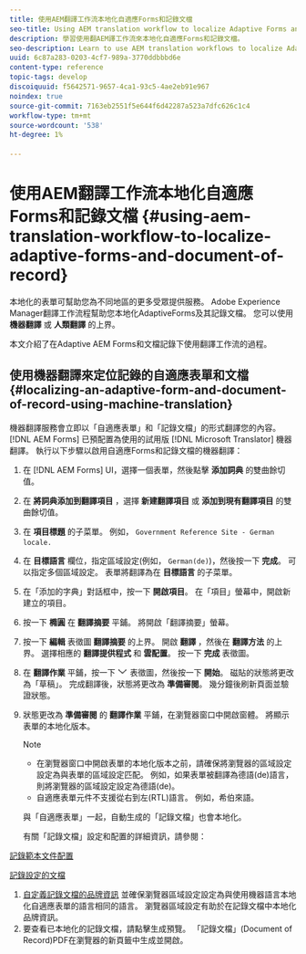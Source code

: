 ```yaml
---
title: 使用AEM翻譯工作流本地化自適應Forms和記錄文檔
seo-title: Using AEM translation workflow to localize Adaptive Forms and Document of Record
description: 學習使用翻AEM譯工作流來本地化自適應Forms和記錄文檔。
seo-description: Learn to use AEM translation workflows to localize Adaptive Forms and Document of Record.
uuid: 6c87a283-0203-4cf7-989a-3770ddbbbd6e
content-type: reference
topic-tags: develop
discoiquuid: f5642571-9657-4ca1-93c5-4ae2eb91e967
noindex: true
source-git-commit: 7163eb2551f5e644f6d42287a523a7dfc626c1c4
workflow-type: tm+mt
source-wordcount: '538'
ht-degree: 1%

---
```



# 使用AEM翻譯工作流本地化自適應Forms和記錄文檔 {#using-aem-translation-workflow-to-localize-adaptive-forms-and-document-of-record}

本地化的表單可幫助您為不同地區的更多受眾提供服務。 Adobe Experience Manager翻譯工作流程幫助您本地化AdaptiveForms及其記錄文檔。 您可以使用 **機器翻譯** 或 **人類翻譯** 的上界。

本文介紹了在Adaptive AEM Forms和文檔記錄下使用翻譯工作流的過程。

## 使用機器翻譯來定位記錄的自適應表單和文檔 {#localizing-an-adaptive-form-and-document-of-record-using-machine-translation}

機器翻譯服務會立即以「自適應表單」和「記錄文檔」的形式翻譯您的內容。 [!DNL AEM Forms] 已預配置為使用的試用版 [!DNL Microsoft Translator] 機器翻譯。 執行以下步驟以啟用自適應Forms和記錄文檔的機器翻譯：

1. 在 [!DNL AEM Forms] UI，選擇一個表單，然後點擊 **添加詞典** 的雙曲餘切值。
1. 在 **將詞典添加到翻譯項目** ，選擇 **新建翻譯項目** 或 **添加到現有翻譯項目** 的雙曲餘切值。
1. 在 **項目標題** 的子菜單。 例如， `Government Reference Site - German locale.`
1. 在 **目標語言** 欄位，指定區域設定(例如， `German(de)`)，然後按一下 **完成**。 可以指定多個區域設定。 表單將翻譯為在 **目標語言** 的子菜單。
1. 在「添加的字典」對話框中，按一下 **開啟項目**。 在「項目」螢幕中，開啟新建立的項目。
1. 按一下 **橢圓** 在 **翻譯摘要** 平鋪。 將開啟「翻譯摘要」螢幕。
1. 按一下 **編輯** 表徵圖 **翻譯摘要** 的上界。 開啟 **翻譯** ，然後在 **翻譯方法** 的上界。 選擇相應的 **翻譯提供程式** 和 **雲配置**。 按一下 **完成** 表徵圖。
1. 在 **翻譯作業** 平鋪，按一下 ![aem62forms_downarrow](assets/aem62forms_downarrow.png) 表徵圖，然後按一下 **開始**。 磁貼的狀態將更改為「草稿」。 完成翻譯後，狀態將更改為 **準備審閱**。 幾分鐘後刷新頁面並驗證狀態。
1. 狀態更改為 **準備審閱** 的 **翻譯作業** 平鋪，在瀏覽器窗口中開啟窗體。 將顯示表單的本地化版本。

   >[!NOTE]
   >
   >* 在瀏覽器窗口中開啟表單的本地化版本之前，請確保將瀏覽器的區域設定設定為與表單的區域設定匹配。 例如，如果表單被翻譯為德語(de)語言，則將瀏覽器的區域設定設定為德語(de)。
   >* 自適應表單元件不支援從右到左(RTL)語言。 例如，希伯來語。


   與「自適應表單」一起，自動生成的「記錄文檔」也會本地化。

   有關「記錄文檔」設定和配置的詳細資訊，請參閱：

[記錄範本文件配置](generate-document-of-record-for-non-xfa-based-adaptive-forms.md#p-document-of-record-template-configuration-p)

[記錄設定的文檔](generate-document-of-record-for-non-xfa-based-adaptive-forms.md#p-document-of-record-settings-p)

1. [自定義記錄文檔的品牌資訊](generate-document-of-record-for-non-xfa-based-adaptive-forms.md) 並確保瀏覽器區域設定設定為與使用機器語言本地化自適應表單的語言相同的語言。 瀏覽器區域設定有助於在記錄文檔中本地化品牌資訊。
1. 要查看已本地化的記錄文檔，請點擊生成預覽。 「記錄文檔」(Document of Record)PDF在瀏覽器的新頁籤中生成並開啟。

<!-- ## Localizing an Adaptive Form and its Document of Record using Human Translation {#localizing-an-adaptive-form-and-its-document-of-record-using-human-translation}

In Human translation the content is sent to a translation provider and translated by professional translators. When complete, the translated content is returned and imported into AEM. When your translation provider is integrated with AEM, content is automatically sent between AEM and the translation provider.

For translation, a dictionary containing files in XLIFF format is shared with the professional translators. The dictionary includes a separate XLIFF file for each locale. Each XLIFF file contains text that will be displayed to the end users and placeholders for the corresponding localized text.

Perform the following steps to localize a form and its Document of Record using Human Translators:

1. [Connect AEM with your translation service provider](/help/sites-administering/tc-tic.md) and [create translation integration framework configurations](/help/sites-administering/tc-tic.md).

1. [Associate the pages of your language master](/help/sites-administering/tc-tic.md) with the translation service and framework configurations.

1. [Identify the type of content](/help/sites-administering/tc-rules.md) to translate.

1. [Prepare the content for translation](/help/sites-administering/tc-prep.md) by authoring the language master and creating the root pages of language copies.

1. [Create translation projects](/help/sites-administering/tc-manage.md) to gather the content to translate and to prepare the translation process.

1. Use the translation projects to [manage the content translation process](/help/sites-administering/tc-manage.md).

>[!NOTE]
>
>* Adaptive Form components do not support right to left (RTL) languages. For example, Hebrew.
> -->

